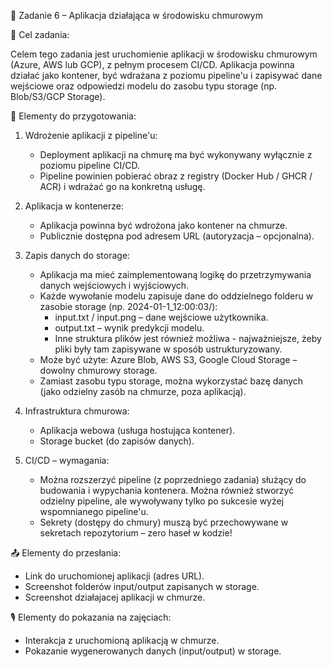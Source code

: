 📌 Zadanie 6 – Aplikacja działająca w środowisku chmurowym

🎯 Cel zadania:

Celem tego zadania jest uruchomienie aplikacji w środowisku chmurowym (Azure, AWS lub GCP), z pełnym procesem CI/CD. Aplikacja powinna działać jako kontener, być wdrażana z poziomu pipeline'u i zapisywać dane wejściowe oraz odpowiedzi modelu do zasobu typu storage (np. Blob/S3/GCP Storage).

📝 Elementy do przygotowania:

1. Wdrożenie aplikacji z pipeline'u:

    * Deployment aplikacji na chmurę ma być wykonywany wyłącznie z poziomu pipeline CI/CD.
    * Pipeline powinien pobierać obraz z registry (Docker Hub / GHCR / ACR) i wdrażać go na konkretną usługę.

2. Aplikacja w kontenerze:

    * Aplikacja powinna być wdrożona jako kontener na chmurze.
    * Publicznie dostępna pod adresem URL (autoryzacja – opcjonalna).

3. Zapis danych do storage:

    * Aplikacja ma mieć zaimplementowaną logikę do przetrzymywania danych wejściowych i wyjściowych.
    * Każde wywołanie modelu zapisuje dane do oddzielnego folderu w zasobie storage (np. 2024-01-1_12:00:03/):
        * input.txt / input.png – dane wejściowe użytkownika.
        * output.txt – wynik predykcji modelu.
        * Inne struktura plików jest również możliwa - najważniejsze, żeby pliki były tam zapisywane w sposób ustrukturyzowany.
    * Może być użyte: Azure Blob, AWS S3, Google Cloud Storage – dowolny chmurowy storage.
    * Zamiast zasobu typu storage, można wykorzystać bazę danych (jako odzielny zasób na chmurze, poza aplikacją).

4. Infrastruktura chmurowa:

    * Aplikacja webowa (usługa hostująca kontener).
    * Storage bucket (do zapisów danych).

5. CI/CD – wymagania:

    * Można rozszerzyć pipeline (z poprzedniego zadania) służący do budowania i wypychania kontenera. Można również stworzyć odzielny pipeline, ale wywoływany tylko po sukcesie wyżej wspomnianego pipeline'u.
    * Sekrety (dostępy do chmury) muszą być przechowywane w sekretach repozytorium – zero haseł w kodzie!

📤 Elementy do przesłania:

* Link do uruchomionej aplikacji (adres URL).
* Screenshot folderów input/output zapisanych w storage.
* Screenshot działajacej aplikacji w chmurze.

🎙️ Elementy do pokazania na zajęciach:

* Interakcja z uruchomioną aplikacją w chmurze.
* Pokazanie wygenerowanych danych (input/output) w storage.
